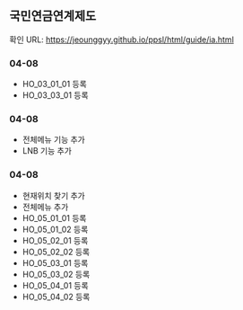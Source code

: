## 국민연금연계제도

확인 URL: https://jeounggyy.github.io/ppsl/html/guide/ia.html


### 04-08
- HO_03_01_01 등록
- HO_03_03_01 등록

### 04-08
- 전체메뉴 기능 추가
- LNB 기능 추가

### 04-08
- 현재위치 찾기 추가
- 전체메뉴 추가
- HO_05_01_01 등록
- HO_05_01_02 등록
- HO_05_02_01 등록
- HO_05_02_02 등록
- HO_05_03_01 등록
- HO_05_03_02 등록
- HO_05_04_01 등록
- HO_05_04_02 등록